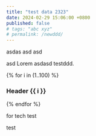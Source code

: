```yaml
---
title: "test data 2323"
date: 2024-02-29 15:06:00 +0800
published: false
# tags: "abc xyz"
# permalink: /newddd/
---
```

asdas
asd
asd

asd
Lorem asdasd testddd.

{% for i in (1..100) %}

### Header {{ i }}

{% endfor %}

for tech test

test
